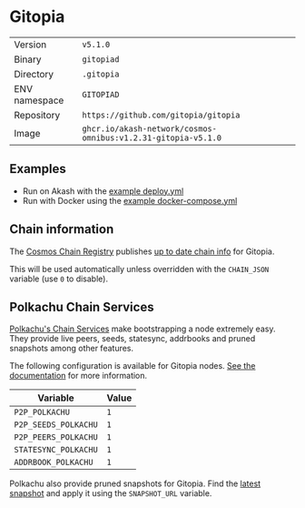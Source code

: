 # Gitopia

| | |
|---|---|
|Version|`v5.1.0`|
|Binary|`gitopiad`|
|Directory|`.gitopia`|
|ENV namespace|`GITOPIAD`|
|Repository|`https://github.com/gitopia/gitopia`|
|Image|`ghcr.io/akash-network/cosmos-omnibus:v1.2.31-gitopia-v5.1.0`|

## Examples

- Run on Akash with the [example deploy.yml](./deploy.yml)
- Run with Docker using the [example docker-compose.yml](./docker-compose.yml)

## Chain information

The [Cosmos Chain Registry](https://github.com/cosmos/chain-registry) publishes [up to date chain info](https://raw.githubusercontent.com/cosmos/chain-registry/master/gitopia/chain.json) for Gitopia.

This will be used automatically unless overridden with the `CHAIN_JSON` variable (use `0` to disable).

## Polkachu Chain Services

[Polkachu's Chain Services](https://www.polkachu.com/networks/gitopia) make bootstrapping a node extremely easy. They provide live peers, seeds, statesync, addrbooks and pruned snapshots among other features.

The following configuration is available for Gitopia nodes. [See the documentation](../README.md#polkachu-services) for more information.

|Variable|Value|
|---|---|
|`P2P_POLKACHU`|`1`|
|`P2P_SEEDS_POLKACHU`|`1`|
|`P2P_PEERS_POLKACHU`|`1`|
|`STATESYNC_POLKACHU`|`1`|
|`ADDRBOOK_POLKACHU`|`1`|

Polkachu also provide pruned snapshots for Gitopia. Find the [latest snapshot](https://polkachu.com/tendermint_snapshots/gitopia) and apply it using the `SNAPSHOT_URL` variable.
